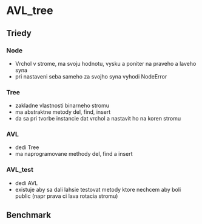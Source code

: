 # AVL_tree

## Triedy
### Node
* Vrchol v strome, ma svoju hodnotu, vysku a  poniter na praveho a laveho syna
* pri nastaveni seba sameho za svojho syna vyhodi NodeError

### Tree
* zakladne vlastnosti binarneho stromu 
* ma abstraktne metody del, find, insert
* da sa pri tvorbe instancie dat vrchol a nastavit ho na koren stromu

### AVL
* dedi  Tree
* ma naprogramovane methody del, find a insert

### AVL_test
* dedi AVL
* existuje aby sa dali lahsie testovat metody ktore nechcem aby boli public (napr prava ci lava rotacia stromu)

## Benchmark
